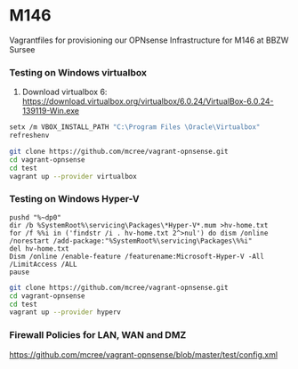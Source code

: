# M146
Vagrantfiles for provisioning our OPNsense Infrastructure for M146 at BBZW Sursee

### Testing on Windows virtualbox

1. Download virtualbox 6:  https://download.virtualbox.org/virtualbox/6.0.24/VirtualBox-6.0.24-139119-Win.exe

```bash
setx /m VBOX_INSTALL_PATH "C:\Program Files \Oracle\Virtualbox"
refreshenv
```

```bash
git clone https://github.com/mcree/vagrant-opnsense.git
cd vagrant-opnsense
cd test
vagrant up --provider virtualbox
```

### Testing on Windows Hyper-V

```batch
pushd "%~dp0"
dir /b %SystemRoot%\servicing\Packages\*Hyper-V*.mum >hv-home.txt
for /f %%i in ('findstr /i . hv-home.txt 2^>nul') do dism /online /norestart /add-package:"%SystemRoot%\servicing\Packages\%%i"
del hv-home.txt
Dism /online /enable-feature /featurename:Microsoft-Hyper-V -All /LimitAccess /ALL
pause
```

```bash
git clone https://github.com/mcree/vagrant-opnsense.git
cd vagrant-opnsense
cd test
vagrant up --provider hyperv
```

### Firewall Policies for LAN, WAN and DMZ

https://github.com/mcree/vagrant-opnsense/blob/master/test/config.xml
